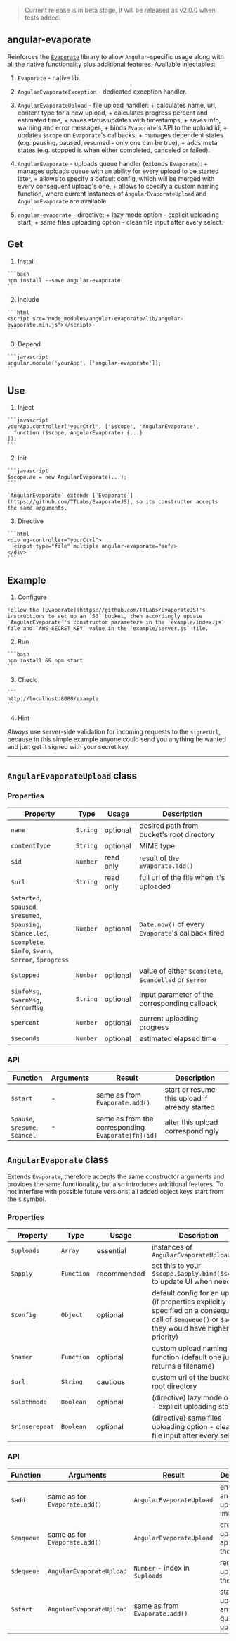 > Current release is in beta stage, it will be released as v2.0.0 when tests added.

## angular-evaporate

Reinforces the [`Evaporate`](https://github.com/TTLabs/EvaporateJS) library to allow `Angular`-specific usage along with all the native functionality plus additional features. Available injectables:

  1. `Evaporate` - native lib.
  
  2. `AngularEvaporateException` - dedicated exception handler.

  3. `AngularEvaporateUpload` - file upload handler:
    + calculates name, url, content type for a new upload,
    + calculates progress percent and estimated time,
    + saves status updates with timestamps,
    + saves info, warning and error messages,
    + binds `Evaporate`'s API to the upload id,
    + updates `$scope` on `Evaporate`'s callbacks,
    + manages dependent states (e.g. pausing, paused, resumed - only one can be true),
    + adds meta states (e.g. stopped is when either completed, canceled or failed).

  4. `AngularEvaporate` - uploads queue handler (extends `Evaporate`):
    + manages uploads queue with an ability for every upload to be started later,
    + allows to specify a default config, which will be merged with every consequent upload's one,
    + allows to specify a custom naming function, where current instances of `AngularEvaporateUpload` and `AngularEvaporate` are available.

  5. `angular-evaporate` - directive:
    + lazy mode option - explicit uploading start,
    + same files uploading option - clean file input after every select.


## Get

  1. Install

    ```bash
    npm install --save angular-evaporate
    ```

  2. Include

    ```html
    <script src="node_modules/angular-evaporate/lib/angular-evaporate.min.js"></script>
    ```

  3. Depend

    ```javascript
    angular.module('yourApp', ['angular-evaporate']);
    ```


## Use

  1. Inject

    ```javascript
    yourApp.controller('yourCtrl', ['$scope', 'AngularEvaporate',
      function ($scope, AngularEvaporate) {...}
    ]);
    ```
  
  2. Init

    ```javascript
    $scope.ae = new AngularEvaporate(...);
    ```

    `AngularEvaporate` extends [`Evaporate`](https://github.com/TTLabs/EvaporateJS), so its constructor accepts the same arguments.

  3. Directive

    ```html
    <div ng-controller="yourCtrl">
      <input type="file" multiple angular-evaporate="ae"/>
    </div>
    ```


## Example

  1. Configure

    Follow the [Evaporate](https://github.com/TTLabs/EvaporateJS)'s instructions to set up an `S3` bucket, then accordingly update `AngularEvaporate`'s constructor parameters in the `example/index.js` file and `AWS_SECRET_KEY` value in the `example/server.js` file.

  2. Run

    ```bash
    npm install && npm start
    ```
    
  3. Check

    ```
    http://localhost:8080/example
    ```

  4. Hint
  
  _Always_ use server-side validation for incoming requests to the `signerUrl`, because in this simple example anyone could send you anything he wanted and just get it signed with your secret key.


---


## `AngularEvaporateUpload` class

### Properties

| Property      | Type     | Usage     | Description
| ---           | ---      | ---       | ---
| `name`        | `String` | optional  | desired path from bucket's root directory
| `contentType` | `String` | optional  | MIME type
| `$id`         | `Number` | read only | result of the `Evaporate.add()`
| `$url`        | `String` | read only | full url of the file when it's uploaded
| `$started`, `$paused`,<br/>`$resumed`, `$pausing`,<br/>`$cancelled`, `$complete`,<br/>`$info`, `$warn`,<br/>`$error`, `$progress` | `Number` | optional | `Date.now()` of every `Evaporate`'s callback fired
| `$stopped`    | `Number` | optional  | value of either `$complete`, `$cancelled` or `$error`
| `$infoMsg`, `$warnMsg`, `$errorMsg` | `String` | optional | input parameter of the corresponding callback
| `$percent`    | `Number` | optional  | current uploading progress
| `$seconds`    | `Number` | optional  | estimated elapsed time

### API

| Function  | Arguments | Result                              | Description
| ---       | ---       | ---                                 | ---
| `$start`  | -         | same as from `Evaporate.add()`      | start or resume this upload if already started
| `$pause`, `$resume`, `$cancel`  | - | same as from the corresponding `Evaporate[fn](id)`  | alter this upload correspondingly


## `AngularEvaporate` class

Extends `Evaporate`, therefore accepts the same constructor arguments and provides the same functionality, but also introduces additional features. To not interfere with possible future versions, all added object keys start from the `$` symbol.

### Properties

| Property       | Type       | Usage       | Description
| ---            | ---        | ---         | ---
| `$uploads`     | `Array`    | essential   | instances of `AngularEvaporateUpload`
| `$apply`       | `Function` | recommended | set this to your `$scope.$apply.bind($scope)` to update UI when needed
| `$config`      | `Object`   | optional    | default config for an upload (if properties explicitly specified on a consequent call of `$enqueue()` or `$add()`, they would have higher priority)
| `$namer`       | `Function` | optional    | custom upload naming function (default one just returns a filename)
| `$url`         | `String`   | cautious    | custom url of the bucket's root directory
| `$slothmode`   | `Boolean`  | optional    | (directive) lazy mode option - explicit uploading start
| `$rinserepeat` | `Boolean`  | optional    | (directive) same files uploading option - clean file input after every select

### API

| Function   | Arguments                     | Result                         | Description
| ---        | ---                           | ---                            | ---
| `$add`     | same as for `Evaporate.add()` | `AngularEvaporateUpload`       | enqueue and start uploading immediately
| `$enqueue` | same as for `Evaporate.add()` | `AngularEvaporateUpload`       | create an upload and append it to the queue
| `$dequeue` | `AngularEvaporateUpload`      | `Number` - index in `$uploads` | remove an upload from the queue
| `$start`   | `AngularEvaporateUpload`      | same as from `Evaporate.add()` | start uploading an already queued upload
